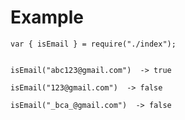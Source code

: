 # Example

    var { isEmail } = require("./index");


    isEmail("abc123@gmail.com")  -> true

    isEmail("123@gmail.com")  -> false

    isEmail("_bca_@gmail.com")  -> false